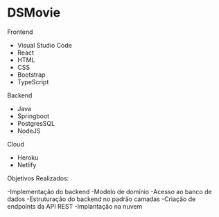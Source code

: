 # DSMovie
Frontend
- Visual Studio Code
- React
- HTML
- CSS
- Bootstrap
- TypeScript

Backend
- Java
- Springboot
- PostgresSQL 
- NodeJS
 
Cloud
- Heroku
- Netlify

Objetivos Realizados:

-Implementação do backend
-Modelo de domínio
-Acesso ao banco de dados
-Estruturação do backend no padrão camadas
-Criação de  endpoints da API REST
-Implantação na nuvem
